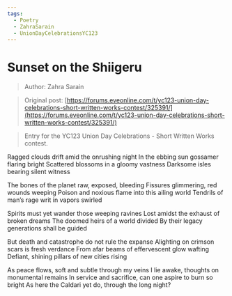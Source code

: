 ```yaml
---
tags:
  - Poetry
  - ZahraSarain
  - UnionDayCelebrationsYC123
---
```


# Sunset on the Shiigeru

> Author: Zahra Sarain

> Original post: [https://forums.eveonline.com/t/yc123-union-day-celebrations-short-written-works-contest/325391/](https://forums.eveonline.com/t/yc123-union-day-celebrations-short-written-works-contest/325391/)

> Entry for the YC123 Union Day Celebrations - Short Written Works contest.


Ragged clouds drift amid the onrushing night
In the ebbing sun gossamer flaring bright
Scattered blossoms in a gloomy vastness
Darksome isles bearing silent witness

The bones of the planet raw, exposed, bleeding
Fissures glimmering, red wounds weeping
Poison and noxious flame into this ailing world
Tendrils of man’s rage writ in vapors swirled

Spirits must yet wander those weeping ravines
Lost amidst the exhaust of broken dreams
The doomed heirs of a world divided
By their legacy generations shall be guided

But death and catastrophe do not rule the expanse
Alighting on crimson scars is fresh verdance
From afar beams of effervescent glow wafting
Defiant, shining pillars of new cities rising

As peace flows, soft and subtle through my veins
I lie awake, thoughts on monumental remains
In service and sacrifice, can one aspire to burn so bright
As here the Caldari yet do, through the long night?